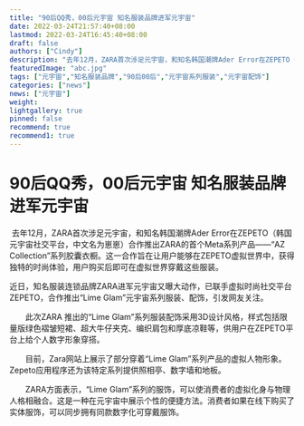 ```yaml
---
title: "90后QQ秀，00后元宇宙 知名服装品牌进军元宇宙"
date: 2022-03-24T21:57:40+08:00
lastmod: 2022-03-24T16:45:40+08:00
draft: false
authors: ["Cindy"]
description: "去年12月，ZARA首次涉足元宇宙，和知名韩国潮牌Ader Error在ZEPETO（韩国元宇宙社交平台，中文名为崽崽）合作推出ZARA的首个Meta系列产品——“AZ Collection”系列胶囊衣橱。这一合作旨在让用户能够在ZEPETO虚拟世界中，获得独特的时尚体验，用户购买后即可在虚拟世界穿戴这些服装。"
featuredImage: "abc.jpg"
tags: ["元宇宙","知名服装品牌","90后00后","元宇宙系列服装","元宇宙配饰"]
categories: ["news"]
news: ["元宇宙"]
weight: 
lightgallery: true
pinned: false
recommend: true
recommend1: true
---
```


# 90后QQ秀，00后元宇宙 知名服装品牌进军元宇宙

​          去年12月，ZARA首次涉足元宇宙，和知名韩国潮牌Ader Error在ZEPETO（韩国元宇宙社交平台，中文名为崽崽）合作推出ZARA的首个Meta系列产品——“AZ Collection”系列胶囊衣橱。这一合作旨在让用户能够在ZEPETO虚拟世界中，获得独特的时尚体验，用户购买后即可在虚拟世界穿戴这些服装。



​        近日，知名服装连锁品牌ZARA进军元宇宙又曝大动作，已联手虚拟时尚社交平台ZEPETO，合作推出“Lime Glam”元宇宙系列服装、配饰，引发网友关注。





　　此次ZARA 推出的“Lime Glam”系列服装配饰采用3D设计风格，样式包括限量版绿色褶皱短裙、超大牛仔夹克、编织肩包和厚底凉鞋等，供用户在ZEPETO平台上给个人数字形象穿搭。





　　目前，Zara网站上展示了部分穿着“Lime Glam”系列产品的虚拟人物形象。Zepeto应用程序还为该特定系列提供照相亭、数字墙和地板。





　　ZARA方面表示，“Lime Glam”系列的服饰，可以使消费者的虚拟化身与物理人格相融合。这是一种在元宇宙中展示个性的便捷方法。消费者如果在线下购买了实体服饰，可以同步拥有同款数字化可穿戴服饰。